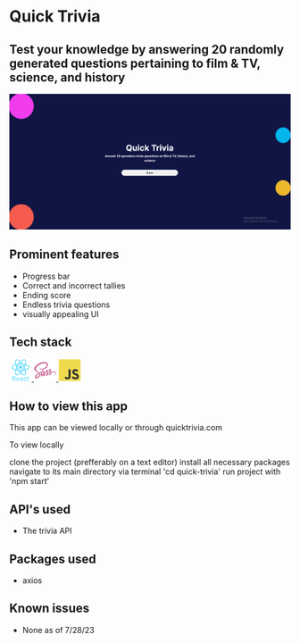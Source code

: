 # Quick Trivia

## Test your knowledge by answering 20 randomly generated questions pertaining to film & TV, science, and history

![screenshot](qt-home.png)

## Prominent features
* Progress bar
* Correct and incorrect tallies
* Ending score
* Endless trivia questions
* visually appealing UI

## Tech stack
<p align="left"> <a href="https://reactjs.org/" target="_blank" rel="noreferrer"> <img src="https://raw.githubusercontent.com/devicons/devicon/master/icons/react/react-original-wordmark.svg" alt="react" width="40" height="40"/> </a>  <a href="https://sass-lang.com" target="_blank" rel="noreferrer"> <img src="https://raw.githubusercontent.com/devicons/devicon/master/icons/sass/sass-original.svg" alt="sass" width="40" height="40"/> </a> <a href="https://developer.mozilla.org/en-US/docs/Web/JavaScript" target="_blank" rel="noreferrer"> <img src="https://raw.githubusercontent.com/devicons/devicon/master/icons/javascript/javascript-original.svg" alt="javascript" width="40" height="40"/> </a>
</p>

## How to view this app

This app can be viewed locally or through quicktrivia.com

To view locally

clone the project (prefferably on a text editor)
install all necessary packages
navigate to its main directory via terminal 'cd quick-trivia'
run project with 'npm start'

## API's used
* The trivia API

## Packages used
* axios

## Known issues
* None as of 7/28/23

